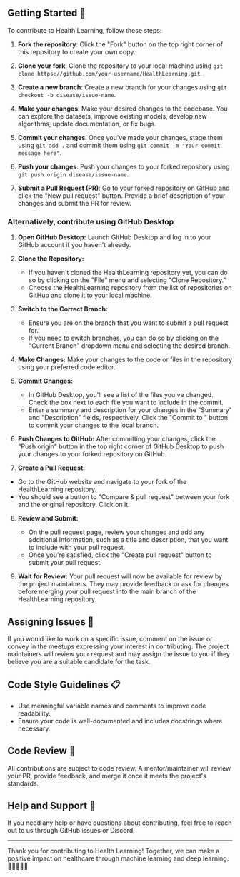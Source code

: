 ## Getting Started 🚀

To contribute to Health Learning, follow these steps:

1. **Fork the repository**: Click the "Fork" button on the top right corner of this repository to create your own copy.

2. **Clone your fork**: Clone the repository to your local machine using `git clone https://github.com/your-username/HealthLearning.git`.

3. **Create a new branch**: Create a new branch for your changes using `git checkout -b disease/issue-name`.

4. **Make your changes**: Make your desired changes to the codebase. You can explore the datasets, improve existing models, develop new algorithms, update documentation, or fix bugs.

5. **Commit your changes**: Once you've made your changes, stage them using `git add .` and commit them using `git commit -m "Your commit message here"`.

6. **Push your changes**: Push your changes to your forked repository using `git push origin disease/issue-name`.

7. **Submit a Pull Request (PR)**: Go to your forked repository on GitHub and click the "New pull request" button. Provide a brief description of your changes and submit the PR for review.

### Alternatively, contribute using GitHub Desktop

1. **Open GitHub Desktop:**
   Launch GitHub Desktop and log in to your GitHub account if you haven't already.

2. **Clone the Repository:**
   - If you haven't cloned the HealthLearning repository yet, you can do so by clicking on the "File" menu and selecting "Clone Repository."
   - Choose the HealthLearning repository from the list of repositories on GitHub and clone it to your local machine.

3. **Switch to the Correct Branch:**
   - Ensure you are on the branch that you want to submit a pull request for.
   - If you need to switch branches, you can do so by clicking on the "Current Branch" dropdown menu and selecting the desired branch.

4. **Make Changes:**
   Make your changes to the code or files in the repository using your preferred code editor.

5. **Commit Changes:**
   - In GitHub Desktop, you'll see a list of the files you've changed. Check the box next to each file you want to include in the commit.
   - Enter a summary and description for your changes in the "Summary" and "Description" fields, respectively. Click the "Commit to <branch-name>" button to commit your changes to the local branch.

6. **Push Changes to GitHub:**
   After committing your changes, click the "Push origin" button in the top right corner of GitHub Desktop to push your changes to your forked repository on GitHub.

7. **Create a Pull Request:**
  - Go to the GitHub website and navigate to your fork of the HealthLearning repository.
  - You should see a button to "Compare & pull request" between your fork and the original repository. Click on it.

8. **Review and Submit:**
   - On the pull request page, review your changes and add any additional information, such as a title and description, that you want to include with your pull request.
   - Once you're satisfied, click the "Create pull request" button to submit your pull request.

9. **Wait for Review:**
    Your pull request will now be available for review by the project maintainers. They may provide feedback or ask for changes before merging your pull request into the main branch of the HealthLearning repository.

## Assigning Issues 📝

If you would like to work on a specific issue, comment on the issue or convey in the meetups expressing your interest in contributing. The project maintainers will review your request and may assign the issue to you if they believe you are a suitable candidate for the task.

## Code Style Guidelines 📋

- Use meaningful variable names and comments to improve code readability.
- Ensure your code is well-documented and includes docstrings where necessary.

## Code Review 👀

All contributions are subject to code review. A mentor/maintainer will review your PR, provide feedback, and merge it once it meets the project's standards.

## Help and Support 🤝

If you need any help or have questions about contributing, feel free to reach out to us through GitHub issues or Discord.

---

Thank you for contributing to Health Learning! Together, we can make a positive impact on healthcare through machine learning and deep learning. 🌟👩‍⚕️👨‍💻
